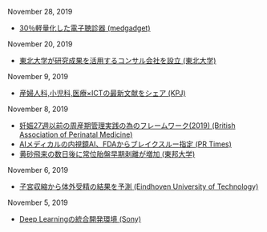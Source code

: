 November 28, 2019
* [30％軽量化した電子聴診器 (medgadget)](https://www.medgadget.com/2019/11/eko-releases-new-core-digital-stethoscope-offerings.html)

November 20, 2019
* [東北大学が研究成果を活用するコンサル会社を設立 (東北大学)](https://www.tohoku.ac.jp/japanese/2019/11/press20191119-01-knowledge.html)

November 9, 2019
* [産婦人科,小児科,医療×ICTの最新文献をシェア (KPJ)](https://kpjournal.jp/)

November 8, 2019
* [妊娠27週以前の周産期管理実践の為のフレームワーク(2019) (British Association of Perinatal Medicine)](https://www.bapm.org/resources/80-perinatal-management-of-extreme-preterm-birth-before-27-weeks-of-gestation-2019)
* [AIメディカルの内視鏡AI、FDAからブレイクスルー指定 (PR Times)](https://prtimes.jp/main/html/rd/p/000000002.000049025.html)
* [黄砂飛来の数日後に常位胎盤早期剥離が増加 (東邦大学)](https://www.toho-u.ac.jp/press/2019_index/20191108-1034.html)

November 6, 2019
* [子宮収縮から体外受精の結果を予測 (Eindhoven University of Technology)](https://www.tue.nl/en/news/news-overview/measurement-of-uterine-contractions-could-predict-the-outcome-of-in-vitro-fertilization/)

November 5, 2019
* [Deep Learningの統合開発環境 (Sony)](https://dl.sony.com/)
